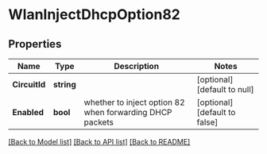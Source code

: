 # WlanInjectDhcpOption82

## Properties
Name | Type | Description | Notes
------------ | ------------- | ------------- | -------------
**CircuitId** | **string** |  | [optional] [default to null]
**Enabled** | **bool** | whether to inject option 82 when forwarding DHCP packets | [optional] [default to false]

[[Back to Model list]](../README.md#documentation-for-models) [[Back to API list]](../README.md#documentation-for-api-endpoints) [[Back to README]](../README.md)

